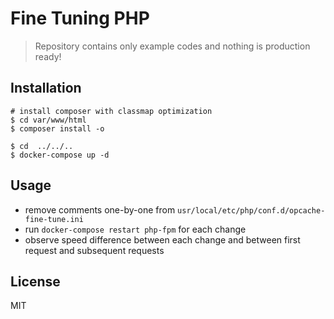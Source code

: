# Fine Tuning PHP

> Repository contains only example codes and nothing is production ready!

## Installation
```console
# install composer with classmap optimization
$ cd var/www/html
$ composer install -o

$ cd  ../../..
$ docker-compose up -d
```

## Usage
- remove comments one-by-one from `usr/local/etc/php/conf.d/opcache-fine-tune.ini`
- run `docker-compose restart php-fpm` for each change
- observe speed difference between each change and between first request and subsequent requests


## License
MIT

